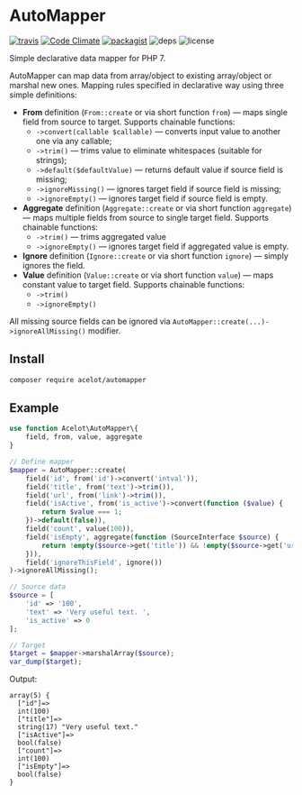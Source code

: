# AutoMapper

[![travis](https://img.shields.io/travis/acelot/automapper/master.svg?style=flat)](https://travis-ci.org/acelot/automapper)
[![Code Climate](https://img.shields.io/codeclimate/coverage/acelot/automapper.svg)](https://codeclimate.com/github/acelot/automapper)
[![packagist](https://img.shields.io/packagist/v/acelot/automapper.svg?style=flat)](https://packagist.org/packages/acelot/automapper)
![deps](https://img.shields.io/badge/dependencies-zero-blue.svg?style=flat)
![license](https://img.shields.io/github/license/acelot/automapper.svg?style=flat)

Simple declarative data mapper for PHP 7.

AutoMapper can map data from array/object to existing array/object or marshal new ones. Mapping rules specified in declarative way using three simple definitions:
- **From** definition (`From::create` or via short function `from`) — maps single field from source to target. Supports chainable functions:
  - `->convert(callable $callable)` — converts input value to another one via any callable;
  - `->trim()` — trims value to eliminate whitespaces (suitable for strings);
  - `->default($defaultValue)` — returns default value if source field is missing;
  - `->ignoreMissing()` — ignores target field if source field is missing;
  - `->ignoreEmpty()`  — ignores target field if source field is empty.
- **Aggregate** definition (`Aggregate::create` or via short function `aggregate`) — maps multiple fields from source to single target field. Supports chainable functions:
  - `->trim()` — trims aggregated value
  - `->ignoreEmpty()`  — ignores target field if aggregated value is empty.
- **Ignore** definition (`Ignore::create` or via short function `ignore`) — simply ignores the field.
- **Value** definition (`Value::create` or via short function `value`) — maps constant value to target field. Supports chainable functions:
  - `->trim()`
  - `->ignoreEmpty()`

All missing source fields can be ignored via `AutoMapper::create(...)->ignoreAllMissing()` modifier.

## Install

```bash
composer require acelot/automapper
```

## Example

```php
use function Acelot\AutoMapper\{
    field, from, value, aggregate
}

// Define mapper
$mapper = AutoMapper::create(
    field('id', from('id')->convert('intval')),
    field('title', from('text')->trim()),
    field('url', from('link')->trim()),
    field('isActive', from('is_active')->convert(function ($value) {
        return $value === 1;
    })->default(false)),
    field('count', value(100)),
    field('isEmpty', aggregate(function (SourceInterface $source) {
        return !empty($source->get('title')) && !empty($source->get('url'));
    })),
    field('ignoreThisField', ignore())
)->ignoreAllMissing();

// Source data
$source = [
    'id' => '100',
    'text' => 'Very useful text. ',
    'is_active' => 0
];

// Target
$target = $mapper->marshalArray($source);
var_dump($target);
```

Output:
```
array(5) {
  ["id"]=>
  int(100)
  ["title"]=>
  string(17) "Very useful text."
  ["isActive"]=>
  bool(false)
  ["count"]=>
  int(100)
  ["isEmpty"]=>
  bool(false)
}
```
